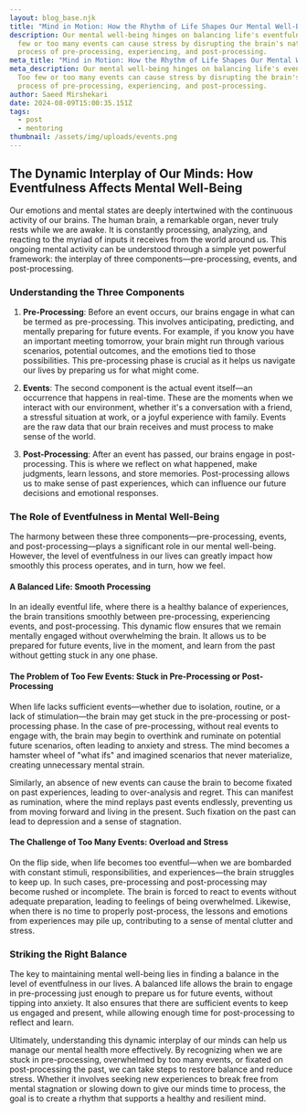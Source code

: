 ```yaml
---
layout: blog_base.njk
title: "Mind in Motion: How the Rhythm of Life Shapes Our Mental Well-Being"
description: Our mental well-being hinges on balancing life's eventfulness. Too
  few or too many events can cause stress by disrupting the brain's natural
  process of pre-processing, experiencing, and post-processing.
meta_title: "Mind in Motion: How the Rhythm of Life Shapes Our Mental Well-Being"
meta_description: Our mental well-being hinges on balancing life's eventfulness.
  Too few or too many events can cause stress by disrupting the brain's natural
  process of pre-processing, experiencing, and post-processing.
author: Saeed Mirshekari
date: 2024-08-09T15:00:35.151Z
tags:
  - post
  - mentoring
thumbnail: /assets/img/uploads/events.png
---
```

## The Dynamic Interplay of Our Minds: How Eventfulness Affects Mental Well-Being

Our emotions and mental states are deeply intertwined with the continuous activity of our brains. The human brain, a remarkable organ, never truly rests while we are awake. It is constantly processing, analyzing, and reacting to the myriad of inputs it receives from the world around us. This ongoing mental activity can be understood through a simple yet powerful framework: the interplay of three components—pre-processing, events, and post-processing.

### Understanding the Three Components

1. **Pre-Processing**: Before an event occurs, our brains engage in what can be termed as pre-processing. This involves anticipating, predicting, and mentally preparing for future events. For example, if you know you have an important meeting tomorrow, your brain might run through various scenarios, potential outcomes, and the emotions tied to those possibilities. This pre-processing phase is crucial as it helps us navigate our lives by preparing us for what might come.

2. **Events**: The second component is the actual event itself—an occurrence that happens in real-time. These are the moments when we interact with our environment, whether it's a conversation with a friend, a stressful situation at work, or a joyful experience with family. Events are the raw data that our brain receives and must process to make sense of the world.

3. **Post-Processing**: After an event has passed, our brains engage in post-processing. This is where we reflect on what happened, make judgments, learn lessons, and store memories. Post-processing allows us to make sense of past experiences, which can influence our future decisions and emotional responses.

### The Role of Eventfulness in Mental Well-Being

The harmony between these three components—pre-processing, events, and post-processing—plays a significant role in our mental well-being. However, the level of eventfulness in our lives can greatly impact how smoothly this process operates, and in turn, how we feel.

#### A Balanced Life: Smooth Processing

In an ideally eventful life, where there is a healthy balance of experiences, the brain transitions smoothly between pre-processing, experiencing events, and post-processing. This dynamic flow ensures that we remain mentally engaged without overwhelming the brain. It allows us to be prepared for future events, live in the moment, and learn from the past without getting stuck in any one phase.

#### The Problem of Too Few Events: Stuck in Pre-Processing or Post-Processing

When life lacks sufficient events—whether due to isolation, routine, or a lack of stimulation—the brain may get stuck in the pre-processing or post-processing phase. In the case of pre-processing, without real events to engage with, the brain may begin to overthink and ruminate on potential future scenarios, often leading to anxiety and stress. The mind becomes a hamster wheel of "what ifs" and imagined scenarios that never materialize, creating unnecessary mental strain.

Similarly, an absence of new events can cause the brain to become fixated on past experiences, leading to over-analysis and regret. This can manifest as rumination, where the mind replays past events endlessly, preventing us from moving forward and living in the present. Such fixation on the past can lead to depression and a sense of stagnation.

#### The Challenge of Too Many Events: Overload and Stress

On the flip side, when life becomes too eventful—when we are bombarded with constant stimuli, responsibilities, and experiences—the brain struggles to keep up. In such cases, pre-processing and post-processing may become rushed or incomplete. The brain is forced to react to events without adequate preparation, leading to feelings of being overwhelmed. Likewise, when there is no time to properly post-process, the lessons and emotions from experiences may pile up, contributing to a sense of mental clutter and stress.

### Striking the Right Balance

The key to maintaining mental well-being lies in finding a balance in the level of eventfulness in our lives. A balanced life allows the brain to engage in pre-processing just enough to prepare us for future events, without tipping into anxiety. It also ensures that there are sufficient events to keep us engaged and present, while allowing enough time for post-processing to reflect and learn.

Ultimately, understanding this dynamic interplay of our minds can help us manage our mental health more effectively. By recognizing when we are stuck in pre-processing, overwhelmed by too many events, or fixated on post-processing the past, we can take steps to restore balance and reduce stress. Whether it involves seeking new experiences to break free from mental stagnation or slowing down to give our minds time to process, the goal is to create a rhythm that supports a healthy and resilient mind.